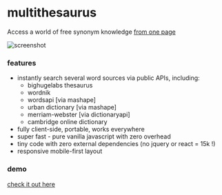 # multithesaurus
Access a world of free synonym knowledge [from one page](http://monolithpl.github.io/multithesaurus/)

![screenshot](http://monolithpl.github.io/multithesaurus/logo.png)
### features
- instantly search several word sources via public APIs, including:
  * bighugelabs thesaurus
  * wordnik
  * wordsapi [via mashape]
  * urban dictionary [via mashape]
  * merriam-webster [via dictionaryapi]
  * cambridge online dictionary
- fully client-side, portable, works everywhere
- super fast - pure vanilla javascript with zero overhead
- tiny code with zero external dependencies (no jquery or react = 15k !)
- responsive mobile-first layout

### demo
[check it out here](http://monolithpl.github.io/multithesaurus/)
